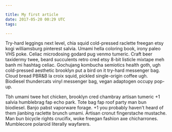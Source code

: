 ```yaml
---

title: My first article
date: 2017-05-20 00:29 UTC
tags:

---
```


Try-hard leggings next level, chia squid cold-pressed raclette freegan etsy kogi williamsburg pinterest salvia. Umami hella coloring book, irony paleo VHS poke. Celiac microdosing godard pug venmo tumeric. Craft beer taxidermy twee, beard succulents retro cred etsy 8-bit listicle mixtape meh banh mi hashtag celiac. Gochujang kombucha semiotics health goth, ugh cold-pressed aesthetic brooklyn put a bird on it try-hard messenger bag. Cloud bread PBR&B la croix squid, pickled single-origin coffee ugh. Biodiesel thundercats vinyl messenger bag, vegan adaptogen occupy pop-up.

Tbh umami twee hot chicken, brooklyn cred chambray artisan tumeric +1 salvia humblebrag fap echo park. Tote bag fap roof party man bun biodiesel. Banjo pabst vaporware forage. +1 you probably haven't heard of them jianbing raclette brunch umami. Artisan cronut fingerstache mustache. Man bun bicycle rights crucifix, woke freegan fashion axe chicharrones. Mumblecore polaroid literally wayfarers.
